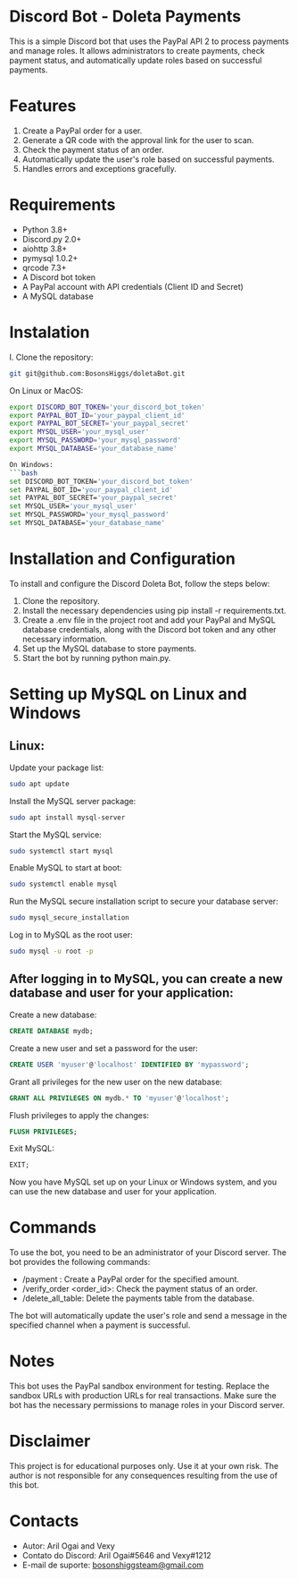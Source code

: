 # Discord Bot - Doleta Payments

This is a simple Discord bot that uses the PayPal API 2 to process payments and manage roles. It allows administrators to create payments, check payment status, and automatically update roles based on successful payments.

# Features
1. Create a PayPal order for a user.
2. Generate a QR code with the approval link for the user to scan.
3. Check the payment status of an order.
4. Automatically update the user's role based on successful payments.
5. Handles errors and exceptions gracefully.

# Requirements
- Python 3.8+
- Discord.py 2.0+
- aiohttp 3.8+
- pymysql 1.0.2+
- qrcode 7.3+
- A Discord bot token
- A PayPal account with API credentials (Client ID and Secret)
- A MySQL database

# Instalation
I. Clone the repository:
```bash
git git@github.com:BosonsHiggs/doletaBot.git
```

On Linux or MacOS:
```bash
export DISCORD_BOT_TOKEN='your_discord_bot_token'
export PAYPAL_BOT_ID='your_paypal_client_id'
export PAYPAL_BOT_SECRET='your_paypal_secret'
export MYSQL_USER='your_mysql_user'
export MYSQL_PASSWORD='your_mysql_password'
export MYSQL_DATABASE='your_database_name'

On Windows:
```bash
set DISCORD_BOT_TOKEN='your_discord_bot_token'
set PAYPAL_BOT_ID='your_paypal_client_id'
set PAYPAL_BOT_SECRET='your_paypal_secret'
set MYSQL_USER='your_mysql_user'
set MYSQL_PASSWORD='your_mysql_password'
set MYSQL_DATABASE='your_database_name'
```

# Installation and Configuration
To install and configure the Discord Doleta Bot, follow the steps below:

1. Clone the repository.
2. Install the necessary dependencies using pip install -r requirements.txt.
3. Create a .env file in the project root and add your PayPal and MySQL database credentials, along with the Discord bot token and any other necessary information.
4. Set up the MySQL database to store payments.
5. Start the bot by running python main.py.

# Setting up MySQL on Linux and Windows
## Linux: 

Update your package list:
```bash
sudo apt update
```
Install the MySQL server package:
```bash
sudo apt install mysql-server
```
Start the MySQL service:
```bash
sudo systemctl start mysql
```
Enable MySQL to start at boot:
```bash
sudo systemctl enable mysql
```
Run the MySQL secure installation script to secure your database server:
```bash
sudo mysql_secure_installation
```
Log in to MySQL as the root user:
```bash
sudo mysql -u root -p
```

## After logging in to MySQL, you can create a new database and user for your application:

Create a new database:
```sql
CREATE DATABASE mydb;
```
Create a new user and set a password for the user:
```sql
CREATE USER 'myuser'@'localhost' IDENTIFIED BY 'mypassword';
```
Grant all privileges for the new user on the new database:
```sql
GRANT ALL PRIVILEGES ON mydb.* TO 'myuser'@'localhost';
```
Flush privileges to apply the changes:
```sql
FLUSH PRIVILEGES;
```
Exit MySQL:
```sql
EXIT;
```
Now you have MySQL set up on your Linux or Windows system, and you can use the new database and user for your application.

# Commands

To use the bot, you need to be an administrator of your Discord server. The bot provides the following commands:

- /payment <amount>: Create a PayPal order for the specified amount.
- /verify_order <order_id>: Check the payment status of an order.
- /delete_all_table: Delete the payments table from the database.

The bot will automatically update the user's role and send a message in the specified channel when a payment is successful.

# Notes
This bot uses the PayPal sandbox environment for testing. Replace the sandbox URLs with production URLs for real transactions.
Make sure the bot has the necessary permissions to manage roles in your Discord server.

# Disclaimer
This project is for educational purposes only. Use it at your own risk. The author is not responsible for any consequences resulting from the use of this bot.

# Contacts

- Autor: Aril Ogai and Vexy
- Contato do Discord: Aril Ogai#5646 and Vexy#1212
- E-mail de suporte: bosonshiggsteam@gmail.com

